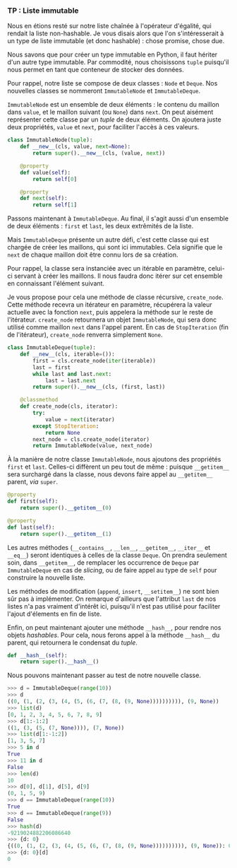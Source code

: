 ### TP : Liste immutable

Nous en étions resté sur notre liste chaînée à l'opérateur d'égalité, qui rendait la liste non-hashable.
Je vous disais alors que l'on s'intéresserait à un type de liste immutable (et donc hashable) : chose promise, chose due.

Nous savons que pour créer un type immutable en Python, il faut hériter d'un autre type immutable.
Par commodité, nous choisissons `tuple` puisqu'il nous permet en tant que conteneur de stocker des données.

Pour rappel, notre liste se compose de deux classes : `Node` et `Deque`.
Nos nouvelles classes se nommeront `ImmutableNode` et `ImmutableDeque`.

`ImmutableNode` est un ensemble de deux éléments : le contenu du maillon dans `value`, et le maillon suivant (ou `None`) dans `next`.
On peut aisément représenter cette classe par un *tuple* de deux éléments.
On ajoutera juste deux propriétés, `value` et `next`, pour faciliter l'accès à ces valeurs.

```python
class ImmutableNode(tuple):
    def __new__(cls, value, next=None):
        return super().__new__(cls, (value, next))

    @property
    def value(self):
        return self[0]

    @property
    def next(self):
        return self[1]
```

Passons maintenant à `ImmutableDeque`.
Au final, il s'agit aussi d'un ensemble de deux éléments : `first` et `last`, les deux extrêmités de la liste.

Mais `ImmutableDeque` présente un autre défi, c'est cette classe qui est chargée de créer les maillons, qui sont ici immutables.
Cela signifie que le `next` de chaque maillon doit être connu lors de sa création.

Pour rappel, la classe sera instanciée avec un itérable en paramètre, celui-ci servant à créer les maillons.
Il nous faudra donc itérer sur cet ensemble en connaissant l'élément suivant.

Je vous propose pour cela une méthode de classe récursive, `create_node`.
Cette méthode recevra un itérateur en paramètre, récupérera la valeur actuelle avec la fonction `next`, puis appelera la méthode sur le reste de l'itérateur.
`create_node` retournera un objet `ImmutableNode`, qui sera donc utilisé comme maillon `next` dans l'appel parent.
En cas de `StopIteration` (fin de l'itérateur), `create_node` renverra simplement `None`.

```python
class ImmutableDeque(tuple):
    def __new__(cls, iterable=()):
        first = cls.create_node(iter(iterable))
        last = first
        while last and last.next:
            last = last.next
        return super().__new__(cls, (first, last))

    @classmethod
    def create_node(cls, iterator):
        try:
            value = next(iterator)
        except StopIteration:
            return None
        next_node = cls.create_node(iterator)
        return ImmutableNode(value, next_node)
```

À la manière de notre classe `ImmutableNode`, nous ajoutons des propriétés `first` et `last`.
Celles-ci diffèrent un peu tout de même : puisque `__getitem__` sera surchargé dans la classe, nous devons faire appel au `__getitem__` parent, *via* `super`.

```python
@property
def first(self):
    return super().__getitem__(0)

@property
def last(self):
    return super().__getitem__(1)
```

Les autres méthodes (`__contains__`, `__len__`, `__getitem__`, `__iter__` et `__eq__`) seront identiques à celles de la classe `Deque`.
On prendra seulement soin, dans `__getitem__`, de remplacer les occurrence de `Deque` par `ImmutableDeque` en cas de *slicing*, ou de faire appel au type de `self` pour construire la nouvelle liste.

Les méthodes de modification (`append`, `insert`, `__setitem__`) ne sont bien sûr pas à implémenter.
On remarque d'ailleurs que l'attribut `last` de nos listes n'a pas vraiment d'intérêt ici, puisqu'il n'est pas utilisé pour faciliter l'ajout d'élements en fin de liste.

Enfin, on peut maintenant ajouter une méthode `__hash__`, pour rendre nos objets *hashables*.
Pour cela, nous ferons appel à la méthode `__hash__` du parent, qui retournera le condensat du *tuple*.

```python
def __hash__(self):
    return super().__hash__()
```

Nous pouvons maintenant passer au test de notre nouvelle classe.

```python
>>> d = ImmutableDeque(range(10))
>>> d
((0, (1, (2, (3, (4, (5, (6, (7, (8, (9, None)))))))))), (9, None))
>>> list(d)
[0, 1, 2, 3, 4, 5, 6, 7, 8, 9]
>>> d[1:-1:2]
((1, (3, (5, (7, None)))), (7, None))
>>> list(d[1:-1:2])
[1, 3, 5, 7]
>>> 5 in d
True
>>> 11 in d
False
>>> len(d)
10
>>> d[0], d[1], d[5], d[9]
(0, 1, 5, 9)
>>> d == ImmutableDeque(range(10))
True
>>> d == ImmutableDeque(range(9))
False
>>> hash(d)
-9219024882206086640
>>> {d: 0}
{((0, (1, (2, (3, (4, (5, (6, (7, (8, (9, None)))))))))), (9, None)): 0}
>>> {d: 0}[d]
0
```
